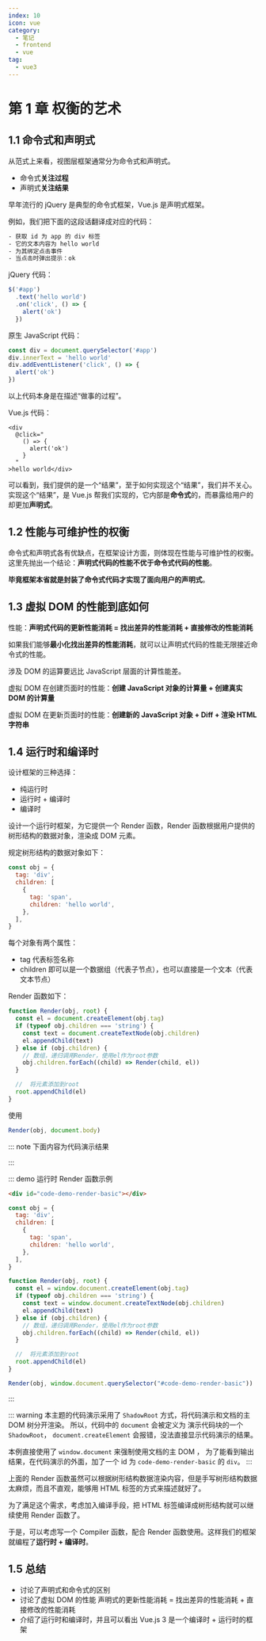 ```yaml
---
index: 10
icon: vue
category:
  - 笔记
  - frontend
  - vue
tag:
  - vue3
---
```


# 第 1 章 权衡的艺术

## 1.1 命令式和声明式

从范式上来看，视图层框架通常分为命令式和声明式。

- 命令式**关注过程**
- 声明式**关注结果**

早年流行的 jQuery 是典型的命令式框架，Vue.js 是声明式框架。

例如，我们把下面的这段话翻译成对应的代码：

```txt
- 获取 id 为 app 的 div 标签
- 它的文本内容为 hello world
- 为其绑定点击事件
- 当点击时弹出提示：ok
```

jQuery 代码：

```js
$('#app')
  .text('hello world')
  .on('click', () => {
    alert('ok')
  })
```

原生 JavaScript 代码：

```js
const div = document.querySelector('#app')
div.innerText = 'hello world'
div.addEventListener('click', () => {
  alert('ok')
})
```

以上代码本身是在描述“做事的过程”。

Vue.js 代码：

```vue
<div
  @click="
    () => {
      alert('ok')
    }
  "
>hello world</div>
```

可以看到，我们提供的是一个“结果”，至于如何实现这个“结果”，我们并不关心。实现这个“结果”，是 Vue.js 帮我们实现的，它内部是**命令式**的，而暴露给用户的却更加**声明式**。

## 1.2 性能与可维护性的权衡

命令式和声明式各有优缺点，在框架设计方面，则体现在性能与可维护性的权衡。这里先抛出一个结论：**声明式代码的性能不优于命令式代码的性能**。

**毕竟框架本省就是封装了命令式代码才实现了面向用户的声明式**。

## 1.3 虚拟 DOM 的性能到底如何

性能：**声明式代码的更新性能消耗 = 找出差异的性能消耗 + 直接修改的性能消耗**

如果我们能够**最小化找出差异的性能消耗**，就可以让声明式代码的性能无限接近命令式的性能。

涉及 DOM 的运算要远比 JavaScript 层面的计算性能差。

虚拟 DOM 在创建页面时的性能：**创建 JavaScript 对象的计算量 + 创建真实 DOM 的计算量**

虚拟 DOM 在更新页面时的性能：**创建新的 JavaScript 对象 + Diff + 渲染 HTML 字符串**

## 1.4 运行时和编译时

设计框架的三种选择：

- 纯运行时
- 运行时 + 编译时
- 编译时

设计一个运行时框架，为它提供一个 Render 函数，Render 函数根据用户提供的树形结构的数据对象，渲染成 DOM 元素。

规定树形结构的数据对象如下：

```js
const obj = {
  tag: 'div',
  children: [
    {
      tag: 'span',
      children: 'hello world',
    },
  ],
}
```

每个对象有两个属性：

- tag 代表标签名称
- children 即可以是一个数据组（代表子节点），也可以直接是一个文本（代表文本节点）

Render 函数如下：

```js
function Render(obj, root) {
  const el = document.createElement(obj.tag)
  if (typeof obj.children === 'string') {
    const text = document.createTextNode(obj.children)
    el.appendChild(text)
  } else if (obj.children) {
    // 数组，递归调用Render，使用el作为root参数
    obj.children.forEach((child) => Render(child, el))
  }

  //  将元素添加到root
  root.appendChild(el)
}
```

使用

```js
Render(obj, document.body)
```

::: note 下面内容为代码演示结果
<div id="code-demo-render-basic"></div>
:::

::: demo 运行时 Render 函数示例

```html
<div id="code-demo-render-basic"></div>
```

```js
const obj = {
  tag: 'div',
  children: [
    {
      tag: 'span',
      children: 'hello world',
    },
  ],
}

function Render(obj, root) {
  const el = window.document.createElement(obj.tag)
  if (typeof obj.children === 'string') {
    const text = window.document.createTextNode(obj.children)
    el.appendChild(text)
  } else if (obj.children) {
    // 数组，递归调用Render，使用el作为root参数
    obj.children.forEach((child) => Render(child, el))
  }

  //  将元素添加到root
  root.appendChild(el)
}

Render(obj, window.document.querySelector("#code-demo-render-basic"))
```

:::

::: warning
本主题的代码演示采用了 `ShadowRoot` 方式，将代码演示和文档的主 DOM 树分开渲染。
所以，代码中的 `document` 会被定义为 演示代码块的一个 `ShadowRoot`，
`document.createElement` 会报错，没法直接显示代码演示的结果。

本例直接使用了 `window.document` 来强制使用文档的主 DOM ，
为了能看到输出结果，在代码演示的外面，加了一个 id 为 `code-demo-render-basic` 的 `div`。
:::

上面的 Render 函数虽然可以根据树形结构数据渲染内容，但是手写树形结构数据太麻烦，而且不直观，能够用 HTML 标签的方式来描述就好了。

为了满足这个需求，考虑加入编译手段，把 HTML 标签编译成树形结构就可以继续使用 Render 函数了。

于是，可以考虑写一个 Compiler 函数，配合 Render 函数使用。这样我们的框架就编程了**运行时 + 编译时**。

## 1.5 总结

- 讨论了声明式和命令式的区别
- 讨论了虚拟 DOM 的性能
  声明式的更新性能消耗 = 找出差异的性能消耗 + 直接修改的性能消耗
- 介绍了运行时和编译时，并且可以看出 Vue.js 3 是一个编译时 + 运行时的框架
